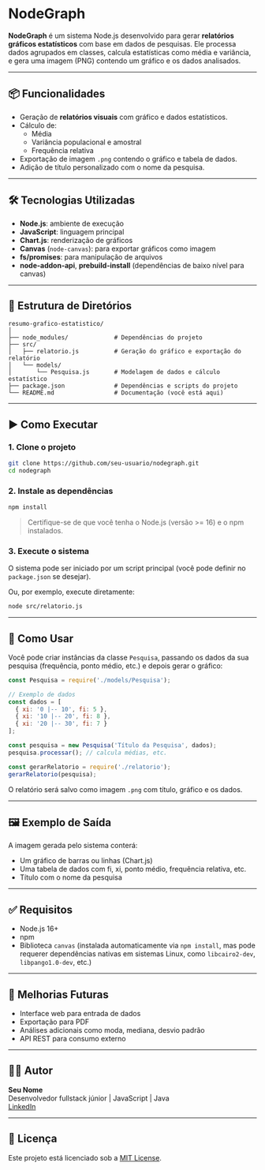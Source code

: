
# NodeGraph

**NodeGraph** é um sistema Node.js desenvolvido para gerar **relatórios gráficos estatísticos** com base em dados de pesquisas. Ele processa dados agrupados em classes, calcula estatísticas como média e variância, e gera uma imagem (PNG) contendo um gráfico e os dados analisados.

---

## 📦 Funcionalidades

- Geração de **relatórios visuais** com gráfico e dados estatísticos.
- Cálculo de:
  - Média
  - Variância populacional e amostral
  - Frequência relativa
- Exportação de imagem `.png` contendo o gráfico e tabela de dados.
- Adição de título personalizado com o nome da pesquisa.

---

## 🛠 Tecnologias Utilizadas

- **Node.js**: ambiente de execução
- **JavaScript**: linguagem principal
- **Chart.js**: renderização de gráficos
- **Canvas** (`node-canvas`): para exportar gráficos como imagem
- **fs/promises**: para manipulação de arquivos
- **node-addon-api**, **prebuild-install** (dependências de baixo nível para canvas)

---

## 📁 Estrutura de Diretórios

```
resumo-grafico-estatistico/
│
├── node_modules/             # Dependências do projeto
├── src/
│   ├── relatorio.js          # Geração do gráfico e exportação do relatório
│   └── models/
│       └── Pesquisa.js       # Modelagem de dados e cálculo estatístico
├── package.json              # Dependências e scripts do projeto
└── README.md                 # Documentação (você está aqui)
```

---

## ▶️ Como Executar

### 1. Clone o projeto
```bash
git clone https://github.com/seu-usuario/nodegraph.git
cd nodegraph
```

### 2. Instale as dependências
```bash
npm install
```

> Certifique-se de que você tenha o Node.js (versão >= 16) e o npm instalados.

### 3. Execute o sistema
O sistema pode ser iniciado por um script principal (você pode definir no `package.json` se desejar).

Ou, por exemplo, execute diretamente:

```bash
node src/relatorio.js
```

---

## 🧠 Como Usar

Você pode criar instâncias da classe `Pesquisa`, passando os dados da sua pesquisa (frequência, ponto médio, etc.) e depois gerar o gráfico:

```javascript
const Pesquisa = require('./models/Pesquisa');

// Exemplo de dados
const dados = [
  { xi: '0 |-- 10', fi: 5 },
  { xi: '10 |-- 20', fi: 8 },
  { xi: '20 |-- 30', fi: 7 }
];

const pesquisa = new Pesquisa('Título da Pesquisa', dados);
pesquisa.processar(); // calcula médias, etc.

const gerarRelatorio = require('./relatorio');
gerarRelatorio(pesquisa);
```

O relatório será salvo como imagem `.png` com título, gráfico e os dados.

---

## 🖼 Exemplo de Saída

A imagem gerada pelo sistema conterá:

- Um gráfico de barras ou linhas (Chart.js)
- Uma tabela de dados com fi, xi, ponto médio, frequência relativa, etc.
- Título com o nome da pesquisa

---

## ✅ Requisitos

- Node.js 16+
- npm
- Biblioteca `canvas` (instalada automaticamente via `npm install`, mas pode requerer dependências nativas em sistemas Linux, como `libcairo2-dev`, `libpango1.0-dev`, etc.)

---

## 📌 Melhorias Futuras

- Interface web para entrada de dados
- Exportação para PDF
- Análises adicionais como moda, mediana, desvio padrão
- API REST para consumo externo

---

## 👨‍💻 Autor

**Seu Nome**  
Desenvolvedor fullstack júnior | JavaScript | Java  
[LinkedIn](https://linkedin.com/in/seu-perfil)

---

## 📄 Licença

Este projeto está licenciado sob a [MIT License](LICENSE).
